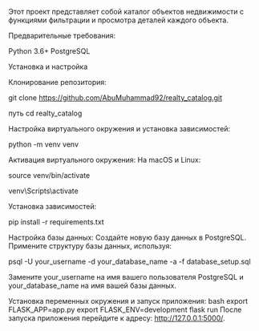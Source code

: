 Этот проект представляет собой каталог объектов недвижимости с функциями фильтрации и просмотра деталей каждого объекта.

Предварительные требования:

Python 3.6+
PostgreSQL

Установка и настройка

Клонирование репозитория:

git clone https://github.com/AbuMuhammad92/realty_catalog.git

путь cd realty_catalog

Настройка виртуального окружения и установка зависимостей:

python -m venv venv

Активация виртуального окружения:
На macOS и Linux:

source venv/bin/activate

venv\Scripts\activate

Установка зависимостей:

pip install -r requirements.txt

Настройка базы данных:
Создайте новую базу данных в PostgreSQL.
Примените структуру базы данных, используя:


psql -U your_username -d your_database_name -a -f database_setup.sql

Замените your_username на имя вашего пользователя PostgreSQL и your_database_name на имя вашей базы данных.

Установка переменных окружения и запуск приложения:
bash
export FLASK_APP=app.py
export FLASK_ENV=development
flask run
После запуска приложения перейдите к адресу: http://127.0.0.1:5000/.
